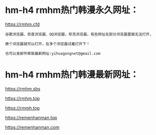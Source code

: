 # hm-h4 rmhm热门韩漫永久网址：

https://rmhm.cfd

```
谷歌浏览器、百度浏览器、QQ浏览器，夸克浏览器，有些网址在部分浏览器里面无法打开，

换个浏览器就可以打开，在多个浏览器试着打开下！

也可以发邮件索取最新网址:yihuagongnet@gmail.com
```
# hm-h4 rmhm热门韩漫最新网址：

https://rmhm.sbs

https://rmhm.top

https://rmmh.top

https://remenhanman.top

https://remenhanman.com
